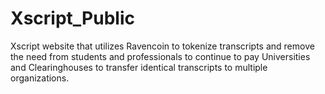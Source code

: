 # Xscript_Public
Xscript website that utilizes Ravencoin to tokenize transcripts and remove the need from students and professionals to continue to pay Universities and Clearinghouses to transfer identical transcripts to multiple organizations.

